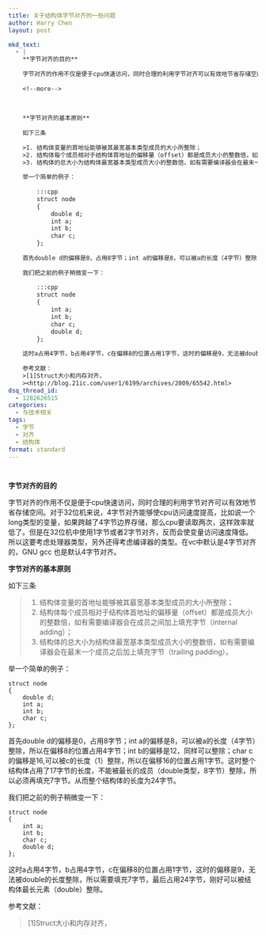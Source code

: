 ```yaml
---
title: 关于结构体字节对齐的一些问题
author: Harry Chen
layout: post

mkd_text:
  - |
    **字节对齐的目的**
    
    字节对齐的作用不仅是便于cpu快速访问，同时合理的利用字节对齐可以有效地节省存储空间。对于32位机来说，4字节对齐能够使cpu访问速度提高，比如说一个long类型的变量，如果跨越了4字节边界存储，那么cpu要读取两次，这样效率就低了。但是在32位机中使用1字节或者2字节对齐，反而会使变量访问速度降低。所以这要考虑处理器类型，另外还得考虑编译器的类型。在vc中默认是4字节对齐的，GNU gcc 也是默认4字节对齐。
    
    <!--more-->
    
    
    
    **字节对齐的基本原则**
    
    如下三条
    
    >1. 结构体变量的首地址能够被其最宽基本类型成员的大小所整除；
    >2. 结构体每个成员相对于结构体首地址的偏移量（offset）都是成员大小的整数倍，如有需要编译器会在成员之间加上填充字节（internal adding）；
    >3. 结构体的总大小为结构体最宽基本类型成员大小的整数倍，如有需要编译器会在最末一个成员之后加上填充字节（trailing padding）。
    
    举一个简单的例子：
    	
    	:::cpp
    	struct node
    	{
    		double d;
    		int a;
    		int b;
    		char c;
    	};
    
    首先double d的偏移是0，占用8字节；int a的偏移是8，可以被a的长度（4字节）整除，所以在偏移8的位置占用4字节；int b的偏移是12，同样可以整除；char c的偏移是16,可以被c的长度（1）整除，所以在偏移16的位置占用1字节。这时整个结构体占用了17字节的长度，不能被最长的成员（double类型，8字节）整除，所以必须再填充7字节。从而整个结构体的长度为24字节。
    
    我们把之前的例子稍微变一下：
    
    	:::cpp
    	struct node
    	{
    		int a;
    		int b;
    		char c;
    		double d;
    	};
    
    这时a占用4字节，b占用4字节，c在偏移8的位置占用1字节，这时的偏移是9，无法被double的长度整除，所以需要填充7字节，最后占用24字节，刚好可以被结构体最长元素（double）整除。
    
    参考文献：
    >[1]Struct大小和内存对齐，
    ><http://blog.21ic.com/user1/6199/archives/2009/65542.html>
dsq_thread_id:
  - 1282626515
categories:
  - 与技术相关
tags:
  - 字节
  - 对齐
  - 结构体
format: standard
---
```

# 

**字节对齐的目的**

字节对齐的作用不仅是便于cpu快速访问，同时合理的利用字节对齐可以有效地节省存储空间。对于32位机来说，4字节对齐能够使cpu访问速度提高，比如说一个long类型的变量，如果跨越了4字节边界存储，那么cpu要读取两次，这样效率就低了。但是在32位机中使用1字节或者2字节对齐，反而会使变量访问速度降低。所以这要考虑处理器类型，另外还得考虑编译器的类型。在vc中默认是4字节对齐的，GNU gcc 也是默认4字节对齐。

**字节对齐的基本原则**

如下三条

>   1. 结构体变量的首地址能够被其最宽基本类型成员的大小所整除；
>   2. 结构体每个成员相对于结构体首地址的偏移量（offset）都是成员大小的整数倍，如有需要编译器会在成员之间加上填充字节（internal adding）；
>   3. 结构体的总大小为结构体最宽基本类型成员大小的整数倍，如有需要编译器会在最末一个成员之后加上填充字节（trailing padding）。

举一个简单的例子：


    struct node
    {
        double d;
        int a;
        int b;
        char c;
    };


首先double d的偏移是0，占用8字节；int a的偏移是8，可以被a的长度（4字节）整除，所以在偏移8的位置占用4字节；int b的偏移是12，同样可以整除；char c的偏移是16,可以被c的长度（1）整除，所以在偏移16的位置占用1字节。这时整个结构体占用了17字节的长度，不能被最长的成员（double类型，8字节）整除，所以必须再填充7字节。从而整个结构体的长度为24字节。

我们把之前的例子稍微变一下：


    struct node
    {
        int a;
        int b;
        char c;
        double d;
    };


这时a占用4字节，b占用4字节，c在偏移8的位置占用1字节，这时的偏移是9，无法被double的长度整除，所以需要填充7字节，最后占用24字节，刚好可以被结构体最长元素（double）整除。

参考文献：

> [1]Struct大小和内存对齐，
